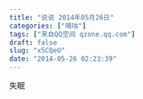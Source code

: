 ```yaml
---
title: "说说 2014年05月26日"
categories: ["嘀咕"]
tags: ["来自QQ空间 qzone.qq.com"]
draft: false
slug: "x5CQeU"
date: "2014-05-26 02:23:39"
---
```


失眠
